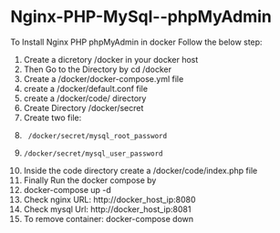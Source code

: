 # Nginx-PHP-MySql--phpMyAdmin

To Install Nginx PHP phpMyAdmin in docker Follow the below step:
1. Create a dicretory /docker in your docker host
2. Then Go to the Directory by cd /docker
3. Create a /docker/docker-compose.yml file
4. create a /docker/default.conf file
5. create a /docker/code/ directory
6. Create Directory /docker/secret
7. Create two file:
8.      /docker/secret/mysql_root_password
9.     /docker/secret/mysql_user_password
11. Inside the code directory create a /docker/code/index.php file
12. Finally Run the docker compose by 
13. docker-compose up -d
14. Check nginx URL: http://docker_host_ip:8080 
15. Check mysql Url: http://docker_host_ip:8081   
16. To remove container:  docker-compose down 
